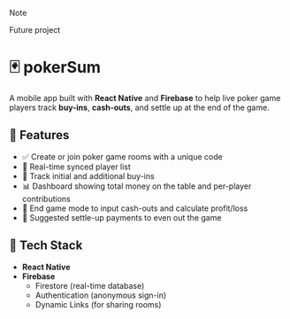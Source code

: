 >[!NOTE]
>Future project
# 🃏 pokerSum

A mobile app built with **React Native** and **Firebase** to help live poker game players track **buy-ins**, **cash-outs**, and settle up at the end of the game.

## 📱 Features

- ✅ Create or join poker game rooms with a unique code
- 👥 Real-time synced player list
- 💸 Track initial and additional buy-ins
- 📊 Dashboard showing total money on the table and per-player contributions
- 🧮 End game mode to input cash-outs and calculate profit/loss
- 🔁 Suggested settle-up payments to even out the game

## 🔧 Tech Stack

- **React Native**
- **Firebase**
  - Firestore (real-time database)
  - Authentication (anonymous sign-in)
  - Dynamic Links (for sharing rooms)
